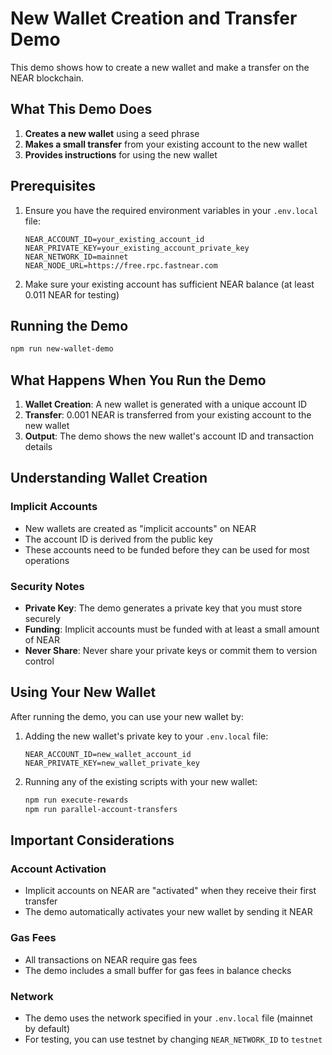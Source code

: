 # New Wallet Creation and Transfer Demo

This demo shows how to create a new wallet and make a transfer on the NEAR blockchain.

## What This Demo Does

1. **Creates a new wallet** using a seed phrase
2. **Makes a small transfer** from your existing account to the new wallet
3. **Provides instructions** for using the new wallet

## Prerequisites

1. Ensure you have the required environment variables in your `.env.local` file:
   ```
   NEAR_ACCOUNT_ID=your_existing_account_id
   NEAR_PRIVATE_KEY=your_existing_account_private_key
   NEAR_NETWORK_ID=mainnet
   NEAR_NODE_URL=https://free.rpc.fastnear.com
   ```

2. Make sure your existing account has sufficient NEAR balance (at least 0.011 NEAR for testing)

## Running the Demo

```bash
npm run new-wallet-demo
```

## What Happens When You Run the Demo

1. **Wallet Creation**: A new wallet is generated with a unique account ID
2. **Transfer**: 0.001 NEAR is transferred from your existing account to the new wallet
3. **Output**: The demo shows the new wallet's account ID and transaction details

## Understanding Wallet Creation

### Implicit Accounts
- New wallets are created as "implicit accounts" on NEAR
- The account ID is derived from the public key
- These accounts need to be funded before they can be used for most operations

### Security Notes
- **Private Key**: The demo generates a private key that you must store securely
- **Funding**: Implicit accounts must be funded with at least a small amount of NEAR
- **Never Share**: Never share your private keys or commit them to version control

## Using Your New Wallet

After running the demo, you can use your new wallet by:

1. Adding the new wallet's private key to your `.env.local` file:
   ```
   NEAR_ACCOUNT_ID=new_wallet_account_id
   NEAR_PRIVATE_KEY=new_wallet_private_key
   ```

2. Running any of the existing scripts with your new wallet:
   ```bash
   npm run execute-rewards
   npm run parallel-account-transfers
   ```

## Important Considerations

### Account Activation
- Implicit accounts on NEAR are "activated" when they receive their first transfer
- The demo automatically activates your new wallet by sending it NEAR

### Gas Fees
- All transactions on NEAR require gas fees
- The demo includes a small buffer for gas fees in balance checks

### Network
- The demo uses the network specified in your `.env.local` file (mainnet by default)
- For testing, you can use testnet by changing `NEAR_NETWORK_ID` to `testnet`